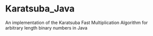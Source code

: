 # Karatsuba_Java
An implementation of the Karatsuba Fast Multiplication Algorithm for arbitrary length binary numbers in Java

